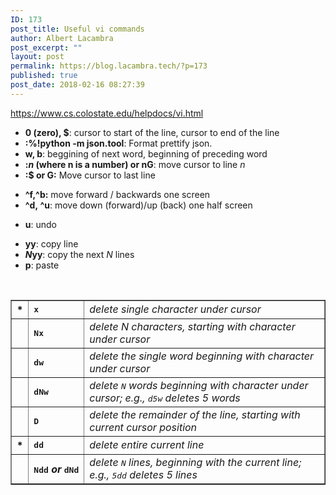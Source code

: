 ```yaml
---
ID: 173
post_title: Useful vi commands
author: Albert Lacambra
post_excerpt: ""
layout: post
permalink: https://blog.lacambra.tech/?p=173
published: true
post_date: 2018-02-16 08:27:39
---
```

<a href="https://www.cs.colostate.edu/helpdocs/vi.html">https://www.cs.colostate.edu/helpdocs/vi.html</a>
<ul>
 	<li><strong>0 (zero), $</strong>: cursor to start of the line, cursor to end of the line</li>
 	<li><strong>:%!python -m json.tool</strong>: Format prettify json.</li>
 	<li><strong>w, b</strong>: beggining of next word, beginning of preceding word</li>
 	<li><strong>:<em>n</em> (where n is a number) or nG</strong>: move cursor to line <em>n</em></li>
 	<li><strong>:$ or G:</strong> Move cursor to last line</li>
</ul>
<ul>
 	<li><strong>^f,^b:</strong> move forward / backwards one screen</li>
 	<li><strong>^d, ^u</strong>: move down (forward)/up (back) one half screen</li>
</ul>
<ul>
 	<li><strong>u</strong>: undo</li>
</ul>
<ul>
 	<li><strong>yy</strong>: copy line</li>
 	<li><strong><em>N</em>yy</strong>: copy the next <em>N</em> lines</li>
 	<li><strong>p</strong>: paste</li>
</ul>
<dl></dl>
&nbsp;
<table border="">
<tbody>
<tr>
<th>*</th>
<th align="LEFT" nowrap="nowrap"><tt>x</tt></th>
<td><i>delete single character under cursor</i></td>
</tr>
<tr>
<th></th>
<th align="LEFT" nowrap="nowrap"><tt>Nx</tt></th>
<td><i>delete N characters, starting with character under cursor</i></td>
</tr>
<tr>
<th></th>
<th align="LEFT" nowrap="nowrap"><tt>dw</tt></th>
<td><i>delete the single word beginning with character under cursor</i></td>
</tr>
<tr>
<th></th>
<th align="LEFT" nowrap="nowrap"><tt>dNw</tt></th>
<td><i>delete <tt>N</tt> words beginning with character under cursor;
e.g., <tt>d5w</tt> deletes 5 words</i></td>
</tr>
<tr>
<th></th>
<th align="LEFT" nowrap="nowrap"><tt>D</tt></th>
<td><i>delete the remainder of the line, starting with current cursor position</i></td>
</tr>
<tr>
<th>*</th>
<th align="LEFT" nowrap="nowrap"><tt>dd</tt></th>
<td><i>delete entire current line</i></td>
</tr>
<tr>
<th></th>
<th align="LEFT" nowrap="nowrap"><tt>Ndd</tt> <i>or</i> <tt>dNd</tt></th>
<td><i>delete <tt>N</tt> lines, beginning with the current line;
e.g., <tt>5dd</tt> deletes 5 lines</i></td>
</tr>
</tbody>
</table>
&nbsp;